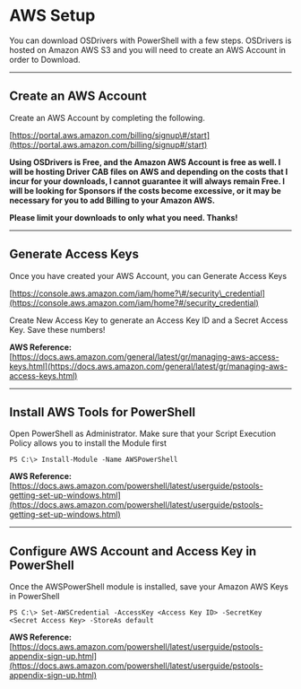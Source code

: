 # AWS Setup

You can download OSDrivers with PowerShell with a few steps. OSDrivers is hosted on Amazon AWS S3 and you will need to create an AWS Account in order to Download.

---

## Create an AWS Account

Create an AWS Account by completing the following.

[https://portal.aws.amazon.com/billing/signup\#/start](https://portal.aws.amazon.com/billing/signup#/start)

**Using OSDrivers is Free, and the Amazon AWS Account is free as well. I will be hosting Driver CAB files on AWS and depending on the costs that I incur for your downloads, I cannot guarantee it will always remain Free. I will be looking for Sponsors if the costs become excessive, or it may be necessary for you to add Billing to your Amazon AWS.**

**Please limit your downloads to only what you need. Thanks!**

---

## Generate Access Keys

Once you have created your AWS Account, you can Generate Access Keys

[https://console.aws.amazon.com/iam/home?\#/security\_credential](https://console.aws.amazon.com/iam/home?#/security_credential)

Create New Access Key to generate an Access Key ID and a Secret Access Key. Save these numbers!

**AWS Reference:** [https://docs.aws.amazon.com/general/latest/gr/managing-aws-access-keys.html](https://docs.aws.amazon.com/general/latest/gr/managing-aws-access-keys.html)

---

## Install AWS Tools for PowerShell

Open PowerShell as Administrator. Make sure that your Script Execution Policy allows you to install the Module first

```
PS C:\> Install-Module -Name AWSPowerShell
```

**AWS Reference:** [https://docs.aws.amazon.com/powershell/latest/userguide/pstools-getting-set-up-windows.html](https://docs.aws.amazon.com/powershell/latest/userguide/pstools-getting-set-up-windows.html)

---

## Configure AWS Account and Access Key in PowerShell

Once the AWSPowerShell module is installed, save your Amazon AWS Keys in PowerShell

```
PS C:\> Set-AWSCredential -AccessKey <Access Key ID> -SecretKey <Secret Access Key> -StoreAs default
```

**AWS Reference:** [https://docs.aws.amazon.com/powershell/latest/userguide/pstools-appendix-sign-up.html](https://docs.aws.amazon.com/powershell/latest/userguide/pstools-appendix-sign-up.html)

